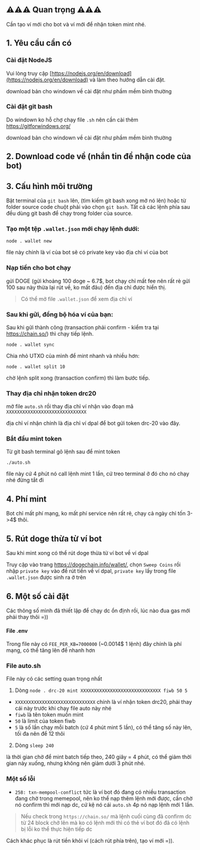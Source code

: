 ## ⚠️⚠️⚠️ Quan trọng ⚠️⚠️⚠️

Cần tạo ví mới cho bot và ví mới để nhận token mint nhé.

## 1. Yêu cầu cần có

### Cài đặt NodeJS

Vui lòng truy cập [https://nodejs.org/en/download](https://nodejs.org/en/download) và làm theo hướng dẫn cài đặt.

download bản cho windown về cài đặt như phầm mềm bình thường

### Cài đặt git bash

Do windown ko hỗ chợ chạy file `.sh` nên cần cài thêm https://gitforwindows.org/

download bản cho windown về cài đặt như phầm mềm bình thường

## 2. Download code về (nhắn tin để nhận code của bot)

## 3. Cấu hình môi trường


Bật terminal của `git bash` lên, (tìm kiếm git bash xong mở nó lên) hoặc từ folder source code chuột phải vào chọn `git bash`. 
Tất cả các lệnh phía sau đều dùng git bash để chạy trong folder của source.

### Tạo một tệp `.wallet.json` mới chạy lệnh dưới:

```
node . wallet new
```

file này chính là ví của bot sẽ có private key vào địa chỉ ví của bot

### Nạp tiền cho bot chạy

gửi DOGE (gửi khoảng 100 doge ~ 6.7$, bot chạy chỉ mất fee nên rất rẻ gửi 100 sau này thừa lại rút về, ko mất đâu) đến địa chỉ được hiển thị.
> Có thể mở file `.wallet.json` để xem địa chỉ ví

### Sau khi gửi, đồng bộ hóa ví của bạn:

Sau  khi gửi thành công (transaction phải confirm - kiểm tra tại https://chain.so/) thì chạy tiếp lệnh.

```
node . wallet sync
```

Chia nhỏ UTXO của mình để mint nhanh và nhiều hơn:

```
node . wallet split 10
```

chờ lệnh split xong (transaction confirm) thì làm bước tiếp.

### Thay địa chỉ nhận token drc20

mở file `auto.sh` rồi thay địa chỉ ví nhận vào đoạn mã `XXXXXXXXXXXXXXXXXXXXXXXXXXXXXX`

địa chỉ ví nhận chính là địa chỉ ví dpal để bot gửi token drc-20 vào đây.

### Bắt đầu mint token

Từ git bash terminal gõ lệnh sau để mint token

```
./auto.sh 
```

file này cứ 4 phút nó call lệnh mint 1 lần, cứ treo terminal ở đó cho nó chạy nhé đừng tắt đi

## 4. Phí mint

Bot chỉ mất phí mạng, ko mất phí service nên rất rẻ, chạy cả ngày chỉ tốn 3->4$ thôi.

## 5. Rút doge thừa từ ví bot 

Sau khi mint xong có thể rút doge thừa từ ví bot về ví dpal

Truy cập vào trang https://dogechain.info/wallet/, chọn `Sweep Coins` rồi nhập `private key` vào để rút tiền về ví dpal, `private key` lấy trong file `.wallet.json` được sinh ra ở trên

## 6. Một số cài đặt

Các thông số mình đã thiết lập để chạy dc ổn định rồi, lúc nào đua gas mới phải thay thôi =))

#### File .env

Trong file này có `FEE_PER_KB=7000000` (~0.0014$ 1 lệnh) đây chính là phí mạng, có thể tăng lên để nhanh hơn

### File auto.sh

File này có các setting quan trọng nhất

1. Dòng `node . drc-20 mint XXXXXXXXXXXXXXXXXXXXXXXXXXXXXX fiwb 50 5`

- `XXXXXXXXXXXXXXXXXXXXXXXXXXXXXX` chính là ví nhận token drc20, phải thay cái này trước khi chạy file auto này nhé
- `fiwb` là tên token muốn mint
- `50` là limit của token fiwb
- `5` là số lần chạy mỗi batch (cứ 4 phút mint 5 lần), có thể tăng số này lên, tối đa nên để 12 thôi

2. Dòng `sleep 240` 


là thời gian chờ để mint batch tiếp theo, 240 giây = 4 phút, có thể giảm thời gian này xuống, nhưng không nên giảm dưới 3 phút 
nhé.


### Một số lỗi

- `258: txn-mempool-conflict` tức là ví bot đó đang có nhiều transaction đang chờ trong memepool, 
nên ko thể nạp thêm lệnh mới được, cần chờ nó confirm thì mới nạp dc, cứ kệ nó cái `auto.sh` 4p nó nạp
lệnh mới 1 lần.

> Nếu check trong `https://chain.so/` mà lệnh cuối cùng đã confirm dc từ 24 block chở lên mà ko có lệnh mới thì có thẻ ví bot đó đã có lệnh bị lỗi ko thể thực hiện tiếp dc 

Cách khác phục là rút tiền khỏi ví (cách rút phía trên), tạo ví mới =)). 

